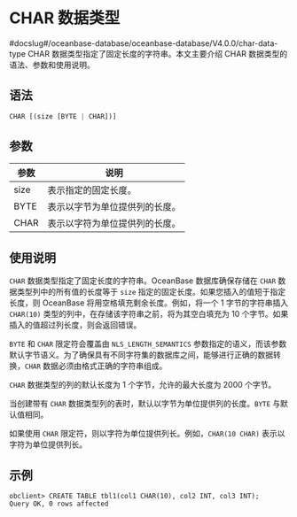 CHAR 数据类型 
==============================
#docslug#/oceanbase-database/oceanbase-database/V4.0.0/char-data-type
CHAR 数据类型指定了固定长度的字符串。本文主要介绍 CHAR 数据类型的语法、参数和使用说明。

语法 
--------------

```javascript
CHAR [(size [BYTE | CHAR])]
```



参数 
--------------



|  参数  |       说明        |
|------|-----------------|
| size | 表示指定的固定长度。      |
| BYTE | 表示以字节为单位提供列的长度。 |
| CHAR | 表示以字符为单位提供列的长度。 |



使用说明 
-------------------------

`CHAR` 数据类型指定了固定长度的字符串。OceanBase 数据库确保存储在 `CHAR` 数据类型列中的所有值的长度等于 `size` 指定的固定长度。如果您插入的值短于指定长度，则 OceanBase 将用空格填充剩余长度。例如，将一个 1 字节的字符串插入 `CHAR(10)` 类型的列中，在存储该字符串之前，将为其空白填充为 10 个字节。如果插入的值超过列长度，则会返回错误。

`BYTE` 和 `CHAR` 限定符会覆盖由 `NLS_LENGTH_SEMANTICS` 参数指定的语义，而该参数默认字节语义。为了确保具有不同字符集的数据库之间，能够进行正确的数据转换，`CHAR` 数据必须由格式正确的字符串组成。

`CHAR` 数据类型的列的默认长度为 1 个字节，允许的最大长度为 2000 个字节。

当创建带有 `CHAR` 数据类型列的表时，默认以字节为单位提供列的长度。`BYTE` 与默认值相同。

如果使用 `CHAR` 限定符，则以字符为单位提供列长。例如，`CHAR(10 CHAR)` 表示以字符为单位提供列长。

示例 
-----------------------

```unknow
obclient> CREATE TABLE tbl1(col1 CHAR(10), col2 INT, col3 INT);
Query OK, 0 rows affected
```



